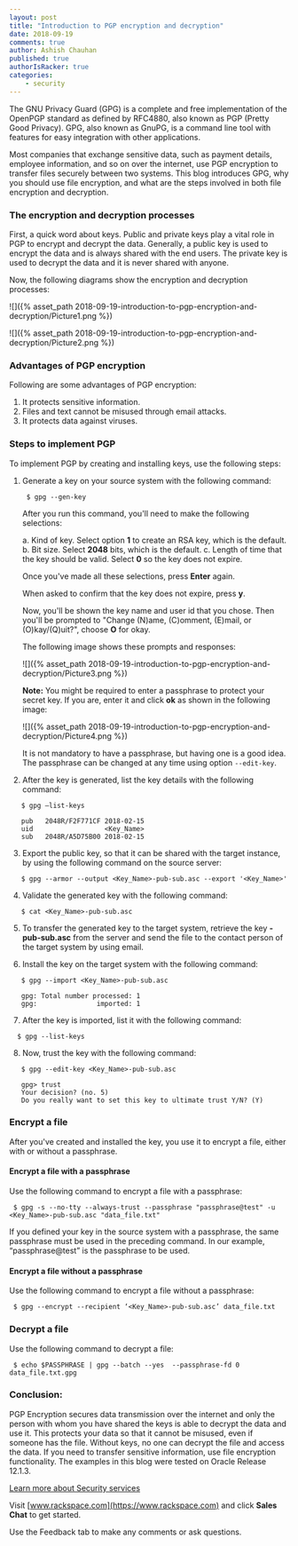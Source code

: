 ```yaml
---
layout: post
title: "Introduction to PGP encryption and decryption"
date: 2018-09-19
comments: true
author: Ashish Chauhan
published: true
authorIsRacker: true
categories:
    - security
---
```


The GNU Privacy Guard (GPG) is a complete and free implementation of the
OpenPGP standard as defined by RFC4880, also known as PGP (Pretty Good Privacy).
GPG, also known as GnuPG, is a command line tool with features for easy
integration with other applications.

Most companies that exchange sensitive data, such as payment details, employee
information, and so on over the internet, use PGP encryption to
transfer files securely between two systems. This blog introduces GPG, why you
should use file encryption, and what are the steps involved in both file
encryption and decryption.


<!--more-->

### The encryption and decryption processes

First, a quick word about keys. Public and private keys play a vital role in
PGP to encrypt and decrypt the data. Generally, a public key is used to encrypt
the data and is always shared with the end users. The private key is used to
decrypt the data and it is never shared with anyone.

Now, the following diagrams show the encryption and decryption processes:

![]({% asset_path 2018-09-19-introduction-to-pgp-encryption-and-decryption/Picture1.png %})

![]({% asset_path 2018-09-19-introduction-to-pgp-encryption-and-decryption/Picture2.png %})

### Advantages of PGP encryption

Following are some advantages of PGP encryption:

1.	It protects sensitive information.
2.	Files and text cannot be misused through email attacks.
3.	It protects data against viruses.

### Steps to implement PGP

To implement PGP by creating and installing keys, use the following steps:

1. Generate a key on your source system with the following command:

        $ gpg --gen-key

   After you run this command, you'll need to make the following selections:

   a. Kind of key.  Select option **1** to create an RSA key, which is
   the default.
   b. Bit size.  Select **2048** bits, which is the default.
   c. Length of time that the key should be valid. Select **0** so the key does
   not expire.

   Once you've made all these selections, press **Enter** again.

   When asked to confirm that the key does not expire, press **y**.

   Now, you'll be shown the key name and user id that you chose. Then you'll be
   prompted to "Change (N)ame, (C)omment, (E)mail, or (O)kay/(Q)uit?", choose
   **O** for okay.

   The following image shows these prompts and responses:

   ![]({% asset_path 2018-09-19-introduction-to-pgp-encryption-and-decryption/Picture3.png %})

   **Note:** You might be required to enter a passphrase to protect your secret key.
   If you are, enter it and click **ok** as shown in the following image:

   ![]({% asset_path 2018-09-19-introduction-to-pgp-encryption-and-decryption/Picture4.png %})

   It is not mandatory to have a passphrase, but having one is a good idea.
   The passphrase can be changed at any time using option `--edit-key`.

<ol start=2>
    <li> After the key is generated, list the key details with the following command:</li>
</ol>

       $ gpg –list-keys

       pub   2048R/F2F771CF 2018-02-15
       uid                  <Key_Name>
       sub   2048R/A5D75B00 2018-02-15


<ol start=3>
    <li> Export the public key, so that it can be shared with the target instance,
    by using the following command on the source server:</li>
</ol>

       $ gpg --armor --output <Key_Name>-pub-sub.asc --export '<Key_Name>'

<ol start=4>
    <li> Validate the generated key with the following command:</i>
</ol>

       $ cat <Key_Name>-pub-sub.asc

<ol start=5>
    <li> To transfer the generated key to the target system, retrieve the key
    <b><Key_Name>-pub-sub.asc</b> from the server and send the file to the contact
    person of the target system by using email.</li>
</ol>

<ol start=6>
    <li> Install the key on the target system with the following command: </i>
</ol>

       $ gpg --import <Key_Name>-pub-sub.asc

       gpg: Total number processed: 1
       gpg:               imported: 1

<ol start=7>
    <li> After the key is imported, list it with the following command: </li>
</ol>

      $ gpg --list-keys

<ol start=8>
    <li> Now, trust the key with the following command: </li>
</ol>

       $ gpg --edit-key <Key_Name>-pub-sub.asc

       gpg> trust
       Your decision? (no. 5)
       Do you really want to set this key to ultimate trust Y/N? (Y)

### Encrypt a file

After you've created and installed the key, you use it to encrypt a file, either
with or without a passphrase.

#### Encrypt a file with a passphrase

Use the following command to encrypt a file with a passphrase:

     $ gpg -s --no-tty --always-trust --passphrase "passphrase@test" -u <Key_Name>-pub-sub.asc "data_file.txt"

If you defined your key in the source system with a passphrase, the same
passphrase must be used in the preceding command.  In our example,
“passphrase@test” is the passphrase to be used.

#### Encrypt a file without a passphrase

Use the following command to encrypt a file without a passphrase:

     $ gpg --encrypt --recipient ‘<Key_Name>-pub-sub.asc’ data_file.txt

### Decrypt a file

Use the following command to decrypt a file:

     $ echo $PASSPHRASE | gpg --batch --yes  --passphrase-fd 0 data_file.txt.gpg

### Conclusion:

PGP Encryption secures data transmission over the internet and only the person
with whom you have shared the keys is able to decrypt the data and use it. This
protects your data so that it cannot be misused, even if someone has the file.
Without keys, no one can decrypt the file and access the data. If you need to
transfer sensitive information, use file encryption functionality. The examples
in this blog were tested on Oracle Release 12.1.3.

<a class="cta purple" id="cta" href="https://www.rackspace.com/security">Learn more about Security services</a>

Visit [www.rackspace.com](https://www.rackspace.com) and click **Sales Chat**
to get started.

Use the Feedback tab to make any comments or ask questions.
